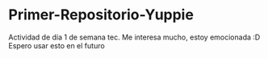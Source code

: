 # Primer-Repositorio-Yuppie
Actividad de día 1 de semana tec. Me interesa mucho, estoy emocionada :D
Espero usar esto en el futuro
